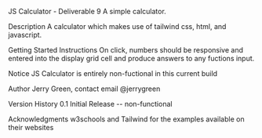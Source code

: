 JS Calculator - Deliverable 9
A simple calculator.

Description
A calculator which makes use of tailwind css, html, and javascript.

Getting Started
Instructions
On click, numbers should be responsive and entered into the display grid cell and produce answers to any fuctions input.

Notice
JS Calculator is entirely non-fuctional in this current build


Author
Jerry Green, contact email @jerrygreen


Version History
0.1
Initial Release -- non-functional

Acknowledgments
w3schools and Tailwind for the examples available on their websites